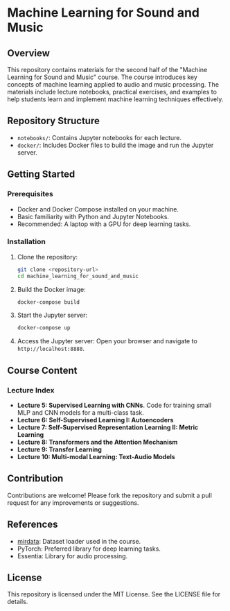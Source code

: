# Machine Learning for Sound and Music

## Overview

This repository contains materials for the second half of the "Machine Learning for Sound and Music" course. The course introduces key concepts of machine learning applied to audio and music processing. The materials include lecture notebooks, practical exercises, and examples to help students learn and implement machine learning techniques effectively.

## Repository Structure

- `notebooks/`: Contains Jupyter notebooks for each lecture.
- `docker/`: Includes Docker files to build the image and run the Jupyter server.

## Getting Started

### Prerequisites

- Docker and Docker Compose installed on your machine.
- Basic familiarity with Python and Jupyter Notebooks.
- Recommended: A laptop with a GPU for deep learning tasks.

### Installation

1. Clone the repository:

   ```bash
   git clone <repository-url>
   cd machine_learning_for_sound_and_music
   ```

2. Build the Docker image:

   ```bash
   docker-compose build
   ```

3. Start the Jupyter server:

   ```bash
   docker-compose up
   ```

4. Access the Jupyter server:
   Open your browser and navigate to `http://localhost:8888`.

## Course Content

### Lecture Index

- **Lecture 5: Supervised Learning with CNNs**. Code for training small MLP and CNN models for a multi-class task.
- **Lecture 6: Self-Supervised Learning I: Autoencoders**
- **Lecture 7: Self-Supervised Representation Learning II: Metric Learning**
- **Lecture 8: Transformers and the Attention Mechanism**
- **Lecture 9: Transfer Learning**
- **Lecture 10: Multi-modal Learning: Text-Audio Models**

## Contribution

Contributions are welcome! Please fork the repository and submit a pull request for any improvements or suggestions.

## References

- [mirdata](https://mirdata.readthedocs.io/en/stable/): Dataset loader used in the course.
- PyTorch: Preferred library for deep learning tasks.
- Essentia: Library for audio processing.

## License

This repository is licensed under the MIT License. See the LICENSE file for details.
